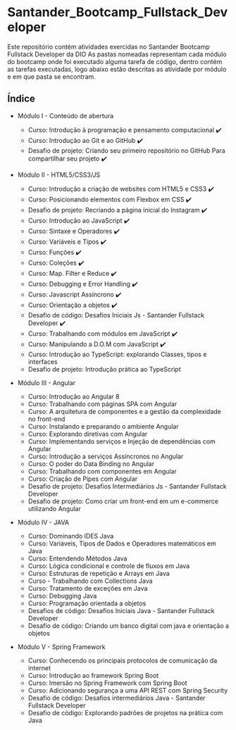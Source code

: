 # Santander_Bootcamp_Fullstack_Developer

Este repositório contém atividades exercidas no Santander Bootcamp Fullstack Developer da DIO
As pastas nomeadas representam cada módulo do bootcamp onde foi executado alguma tarefa de código, dentro contém as tarefas executadas, logo abaixo estão descritas as atividade por módulo e em que pasta se encontram.

## Índice

- Módulo I - Conteúdo de abertura
  - Curso: Introdução à programação e pensamento computacional :heavy_check_mark:
  - Curso: Introdução ao Git e ao GitHub :heavy_check_mark:
  - Desafio de projeto: Criando seu primeiro repositório no GitHub Para compartilhar seu projeto :heavy_check_mark:

- Módulo II - HTML5/CSS3/JS
  - Curso: Introdução a criação de websites com HTML5 e CSS3 :heavy_check_mark:
  - Curso: Posicionando elementos com Flexbox em CSS :heavy_check_mark:
  - Desafio de projeto: Recriando a página inicial do Instagram :heavy_check_mark:
  - Curso: Introdução ao JavaScript :heavy_check_mark:
  - Curso: Sintaxe e Operadores :heavy_check_mark:
  - Curso: Variáveis e Tipos :heavy_check_mark:
  - Curso: Funções :heavy_check_mark:
  - Curso: Coleções :heavy_check_mark:
  - Curso: Map. Filter e Reduce :heavy_check_mark:
  - Curso: Debugging e Error Handling :heavy_check_mark:
  - Curso: Javascript Assíncrono :heavy_check_mark:
  - Curso: Orientação a objetos :heavy_check_mark:
  - Desafio de código: Desafios Iniciais Js - Santander Fullstack Developer :heavy_check_mark:
  - Curso: Trabalhando com módulos em JavaScript :heavy_check_mark:
  - Curso: Manipulando a D.O.M com JavaScript :heavy_check_mark:
  - Curso: Introdução ao TypeScript: explorando Classes, tipos e interfaces
  - Desafio de projeto: Introdução prática ao TypeScript

- Módulo III - Angular
  - Curso: Introdução ao Angular 8
  - Curso: Trabalhando com páginas SPA com Angular
  - Curso: A arquitetura de componentes e a gestão da complexidade no front-end
  - Curso: Instalando e preparando o ambiente Angular
  - Curso: Explorando diretivas com Angular
  - Curso: Implementando serviços e Injeção de dependências com Angular
  - Curso: Introdução a serviços Assíncronos no Angular
  - Curso: O poder do Data Binding no Angular
  - Curso: Trabalhando com componentes em Angular
  - Curso: Criação de Pipes com Angular
  - Desafio de projeto: Desafios Intermediários Js - Santander Fullstack Developer
  - Desafio de projeto: Como criar um front-end em um e-commerce utilizando Angular

- Módulo IV - JAVA
  - Curso: Dominando IDES Java
  - Curso: Variáveis, Tipos de Dados e Operadores matemáticos em Java
  - Curso: Entendendo Métodos Java
  - Curso: Lógica condicional e controle de fluxos em Java
  - Curso: Estruturas de repetição e Arrays em Java
  - Curso - Trabalhando com Collections Java
  - Curso: Tratamento de exceções em Java
  - Curso: Debugging Java
  - Curso: Programação orientada a objetos
  - Desafios de código: Desafios Iniciais Java - Santander Fullstack Developer
  - Desafio de código: Criando um banco digital com java e orientação a objetos

- Módulo V - Spring Framework
  - Curso: Conhecendo os principais protocolos de comunicação da internet
  - Curso: Introdução ao framework Spring Boot
  - Curso: Imersão no Spring Framework com Spring Boot
  - Curso: Adicionando segurança a uma API REST com Spring Security
  - Desafio de código: Desafios intermediários Java - Santander Fullstack Developer
  - Desafio de código: Explorando padrões de projetos na prática com Java
